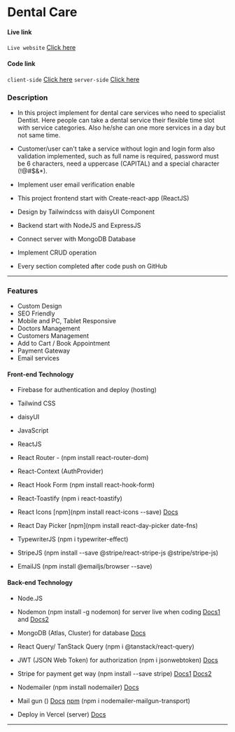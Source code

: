 # Dental Care

#### Live link

`Live website` [Click here](https://dental-care-com.web.app/)
<!-- `client-side` [Click here](https://dental-care-com.web.app/) -->
<!-- `server-side` [Click here](https://dental-care-server-rho.vercel.app) -->

#### Code link 

<!-- `GitHub` [Click here](https://github.com/nurulcse7/dental-care-client) -->
`client-side` [Click here](https://github.com/nurulcse7/dental-care-client)
`server-side` [Click here](https://github.com/nurulcse7/dental-care-server)

### Description
- In this project implement for dental care services who need to specialist Dentist. Here people can take a dental service their flexible time slot with service categories. Also he/she can one more services in a day but not same time. 
- Customer/user can't take a service without login and login form also validation implemented, such as  full 
name is required, password must be 6 characters, need a uppercase (CAPITAL) and a special character (!@#$&*).
- Implement user email verification enable

- This project frontend start with Create-react-app (ReactJS)
- Design by Tailwindcss with daisyUI Component 
- Backend start with NodeJS and ExpressJS
- Connect server with MongoDB Database
- Implement CRUD operation
- Every section completed after code push on GitHub

--- 

### Features 
- Custom Design 
- SEO Friendly 
- Mobile and PC, Tablet Responsive 
- Doctors Management 
- Customers Management 
- Add to Cart / Book Appointment 
- Payment Gateway 
- Email services 
<!-- - Shipping Management  -->
<!-- - Invoice Printing  -->

#### Front-end Technology

- Firebase for authentication and deploy (hosting)
- Tailwind CSS
- daisyUI
- JavaScript
- ReactJS
- React Router - (npm install react-router-dom)
- React-Context (AuthProvider)
- React Hook Form (npm install react-hook-form)
- React-Toastify (npm i react-toastify)
- React Icons [npm](npm install react-icons --save) [Docs](https://react-icons.github.io/react-icons/)

- React Day Picker [npm](npm install react-day-picker date-fns)
- TypewriterJS (npm i typewriter-effect)
- StripeJS (npm install --save @stripe/react-stripe-js @stripe/stripe-js)
- EmailJS (npm install @emailjs/browser --save) 

#### Back-end Technology

- Node.JS
- Nodemon (npm install -g nodemon)
  for server live when coding [Docs1](https://nodemon.io/) and [Docs2](https://www.npmjs.com/package/nodemon)

- MongoDB (Atlas, Cluster) for database [Docs](https://cloud.mongodb.com/)

- React Query/ TanStack Query (npm i @tanstack/react-query)

- JWT (JSON Web Token) for authorization (npm i jsonwebtoken) [Docs](https://www.npmjs.com/package/jsonwebtoken)

- Stripe for payment get way (npm install --save stripe) [Docs1](https://stripe.com/docs/payments/quickstart) [Docs2](https://stripe.com/docs/testing)

- Nodemailer (npm install nodemailer) [Docs](https://nodemailer.com/about/)
- Mail gun () [Docs](https://app.mailgun.com/mg/dashboard) [npm](https://www.npmjs.com/package/nodemailer-mailgun-transport) (npm i nodemailer-mailgun-transport)

- Deploy in Vercel (server) [Docs](https://vercel.com/dashboard)



---



<!-- 
# Getting Started with Create React App

This project was bootstrapped with [Create React App](https://github.com/facebook/create-react-app).

## Available Scripts

In the project directory, you can run:

### `npm start`

Runs the app in the development mode.\
Open [http://localhost:3000](http://localhost:3000) to view it in your browser.

The page will reload when you make changes.\
You may also see any lint errors in the console.

### `npm test`

Launches the test runner in the interactive watch mode.\
See the section about [running tests](https://facebook.github.io/create-react-app/docs/running-tests) for more information.

### `npm run build`

Builds the app for production to the `build` folder.\
It correctly bundles React in production mode and optimizes the build for the best performance.

The build is minified and the filenames include the hashes.\
Your app is ready to be deployed!

See the section about [deployment](https://facebook.github.io/create-react-app/docs/deployment) for more information.

### `npm run eject`

**Note: this is a one-way operation. Once you `eject`, you can't go back!**

If you aren't satisfied with the build tool and configuration choices, you can `eject` at any time. This command will remove the single build dependency from your project.

Instead, it will copy all the configuration files and the transitive dependencies (webpack, Babel, ESLint, etc) right into your project so you have full control over them. All of the commands except `eject` will still work, but they will point to the copied scripts so you can tweak them. At this point you're on your own.

You don't have to ever use `eject`. The curated feature set is suitable for small and middle deployments, and you shouldn't feel obligated to use this feature. However we understand that this tool wouldn't be useful if you couldn't customize it when you are ready for it.

## Learn More

You can learn more in the [Create React App documentation](https://facebook.github.io/create-react-app/docs/getting-started).

To learn React, check out the [React documentation](https://reactjs.org/).

### Code Splitting

This section has moved here: [https://facebook.github.io/create-react-app/docs/code-splitting](https://facebook.github.io/create-react-app/docs/code-splitting)

### Analyzing the Bundle Size

This section has moved here: [https://facebook.github.io/create-react-app/docs/analyzing-the-bundle-size](https://facebook.github.io/create-react-app/docs/analyzing-the-bundle-size)

### Making a Progressive Web App

This section has moved here: [https://facebook.github.io/create-react-app/docs/making-a-progressive-web-app](https://facebook.github.io/create-react-app/docs/making-a-progressive-web-app)

### Advanced Configuration

This section has moved here: [https://facebook.github.io/create-react-app/docs/advanced-configuration](https://facebook.github.io/create-react-app/docs/advanced-configuration)

### Deployment

This section has moved here: [https://facebook.github.io/create-react-app/docs/deployment](https://facebook.github.io/create-react-app/docs/deployment)

### `npm run build` fails to minify

This section has moved here: [https://facebook.github.io/create-react-app/docs/troubleshooting#npm-run-build-fails-to-minify](https://facebook.github.io/create-react-app/docs/troubleshooting#npm-run-build-fails-to-minify)

 -->